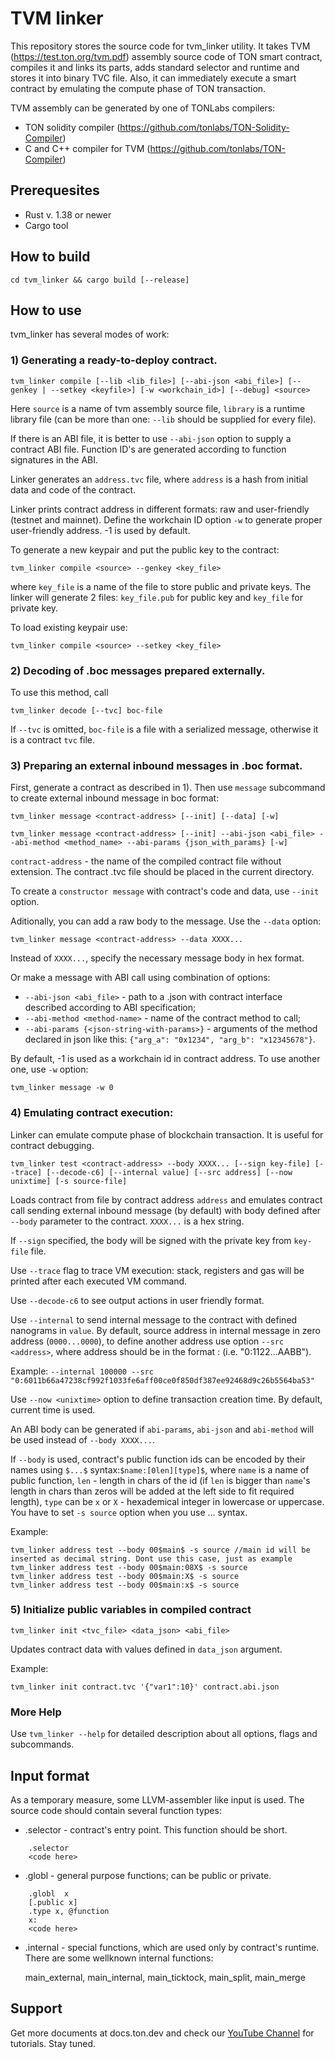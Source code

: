 # TVM linker

This repository stores the source code for tvm_linker utility. It takes TVM (https://test.ton.org/tvm.pdf) 
assembly source code of TON smart contract, compiles it and links its parts, adds standard selector 
and runtime and stores it into binary TVC file. Also, it can immediately execute a smart 
contract by emulating the compute phase of TON transaction.

TVM assembly can be generated by one of TONLabs compilers:
- TON solidity compiler (https://github.com/tonlabs/TON-Solidity-Compiler)
- C and C++ compiler for TVM (https://github.com/tonlabs/TON-Compiler)

## Prerequesites

- Rust v. 1.38 or newer
- Cargo tool


## How to build

	cd tvm_linker && cargo build [--release]

## How to use

tvm_linker has several modes of work:

### 1) Generating a ready-to-deploy contract.
    tvm_linker compile [--lib <lib_file>] [--abi-json <abi_file>] [--genkey | --setkey <keyfile>] [-w <workchain_id>] [--debug] <source>

Here `source` is a name of tvm assembly source file, `library` is a runtime library file (can be more than one: `--lib` 
should be supplied for every file).

If there is an ABI file, it is better to use `--abi-json` option to supply a contract ABI file. Function ID's are generated according to function signatures in the ABI.

Linker generates an `address.tvc` file, where `address` is a hash from initial data and code of the contract.

Linker prints contract address in different formats: raw and user-friendly (testnet and mainnet). Define the workchain ID option `-w` to generate proper user-friendly address. -1 is used by default.

To generate a new keypair and put the public key to the contract:

	tvm_linker compile <source> --genkey <key_file>

where `key_file` is a name of the file to store public and private keys. The linker will generate 2 files: `key_file.pub` for public key and `key_file` for private key.

To load existing keypair use:

	tvm_linker compile <source> --setkey <key_file>

### 2) Decoding of .boc messages prepared externally.
To use this method, call

	tvm_linker decode [--tvc] boc-file

If `--tvc` is omitted, `boc-file` is a file with a serialized message, otherwise it is a contract `tvc` file.

### 3) Preparing an external inbound messages in .boc format.

First, generate a contract as described in 1). Then use `message` subcommand to create external inbound message in boc format:

	tvm_linker message <contract-address> [--init] [--data] [-w]

	tvm_linker message <contract-address> [--init] --abi-json <abi_file> --abi-method <method_name> --abi-params {json_with_params} [-w]

`contract-address` - the name of the compiled contract file without extension. The contract .tvc file should be placed in the current directory.

To create a `constructor message` with contract's code and data, use `--init` option.

Aditionally, you can add a raw body to the message. Use the `--data` option:

	tvm_linker message <contract-address> --data XXXX...

Instead of `XXXX...`, specify the necessary message body in hex format. 

Or make a message with ABI call using combination of options:
- `--abi-json <abi_file>` - path to a .json with contract interface described according to ABI specification;
- `--abi-method <method-name>` - name of the contract method to call;
- `--abi-params {<json-string-with-params>}` - arguments of the method declared in json like this: `{"arg_a": "0x1234", "arg_b": "x12345678"}`.

By default, -1 is used as a workchain id in contract address. To use another one, use `-w` option:

	tvm_linker message -w 0

### 4) Emulating contract execution:

Linker can emulate compute phase of blockchain transaction. It is useful for contract debugging.

	tvm_linker test <contract-address> --body XXXX... [--sign key-file] [--trace] [--decode-c6] [--internal value] [--src address] [--now unixtime] [-s source-file]

Loads contract from file by contract address `address` and emulates contract call sending external inbound message (by default) with body defined after `--body` parameter to the contract. `XXXX...` is a hex string. 

If `--sign` specified, the body will be signed with the private key from `key-file` file.

Use `--trace` flag to trace VM execution: stack, registers and gas will be printed after each executed VM command.

Use `--decode-c6` to see output actions in user friendly format.

Use `--internal` to send internal message to the contract with defined nanograms in `value`. By default, source address in internal message in zero address (`0000...0000`), to define another address use option `--src <address>`, where address should be in the format <wc>:<bytes32> (i.e. "0:1122...AABB"). 

Example: `--internal 100000 --src "0:6011b66a47238cf992f1033fe6aff00ce0f850df387ee92468d9c26b5564ba53"`

Use `--now <unixtime>` option to define transaction creation time. By default, current time is used.

An ABI body can be generated if `abi-params`, `abi-json` and `abi-method` will be used instead of `--body XXXX...`.

If `--body` is used, contract's public function ids can be encoded by their names using `$...$` syntax:`$name:[0len][type]$`, 
where `name` is a name of public function, `len` - length in chars of the id (if `len` is bigger than `name`'s length in chars than 
zeros will be added at the left side to fit required length), `type` can be `x` or `X` - hexademical integer  in lowercase or uppercase. You have to set `-s source` option when you use $...$ syntax.

Example:

	tvm_linker address test --body 00$main$ -s source //main id will be inserted as decimal string. Dont use this case, just as example
	tvm_linker address test --body 00$main:08X$ -s source
	tvm_linker address test --body 00$main:X$ -s source
	tvm_linker address test --body 00$main:x$ -s source

### 5) Initialize public variables in compiled contract

	tvm_linker init <tvc_file> <data_json> <abi_file>

Updates contract data with values defined in `data_json` argument.

Example:

	tvm_linker init contract.tvc '{"var1":10}' contract.abi.json


### More Help
Use `tvm_linker --help` for detailed description about all options, flags and subcommands.

## Input format

As a temporary measure, some LLVM-assembler like input is used. The source code should contain several function types:

- .selector - contract's entry point. This function should be short.

```
	.selector
	<code here>
```

- .globl - general purpose functions; can be public or private.

```
	.globl	x
	[.public x]
	.type x, @function
	x:
	<code here>
```

- .internal - special functions, which are used only by contract's runtime. There are some wellknown internal functions:

	main_external, main_internal, main_ticktock, main_split, main_merge

## Support

Get more documents at docs.ton.dev and check our [YouTube Channel](https://www.youtube.com/channel/UC9kJ6DKaxSxk6T3lEGdq-Gg) for tutorials. Stay tuned.

